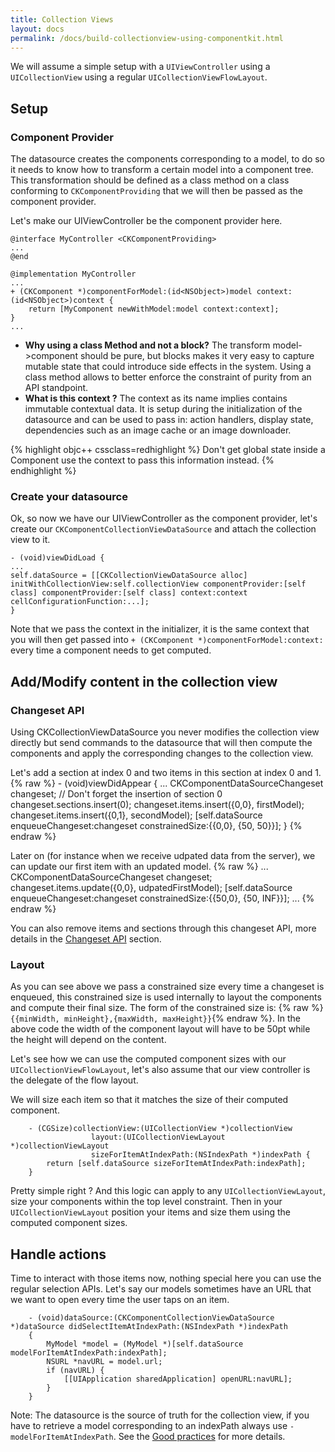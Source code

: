 ```yaml
---
title: Collection Views
layout: docs
permalink: /docs/build-collectionview-using-componentkit.html
---
```


We will assume a simple setup with a `UIViewController` using a `UICollectionView` using a regular `UICollectionViewFlowLayout`.
## Setup
### Component Provider
The datasource creates the components corresponding to a model, to do so it needs to know how to transform a certain model into a component tree. This transformation should be defined as a class method on a class conforming to `CKComponentProviding` that we will then be passed as the component provider.

Let's make our UIViewController be the component provider here.

	@interface MyController <CKComponentProviding>
	...
	@end

	@implementation MyController
	...
	+ (CKComponent *)componentForModel:(id<NSObject>)model context:(id<NSObject>)context {
		return [MyComponent newWithModel:model context:context];
	}
	...

- **Why using a class Method and not a block?** The transform model->component should be pure, but blocks makes it very easy to capture mutable state that could introduce side effects in the system. Using a class method allows to better enforce the constraint of purity from an API standpoint.
- **What is this context ?** The context as its name implies contains immutable contextual data. It is setup during the initialization of the datasource and can be used to pass in: action handlers, display state, dependencies such as an image cache or an image downloader.

{% highlight objc++ cssclass=redhighlight %}
Don't get global state inside a Component use the context to pass this information instead.
{% endhighlight %}

### Create your datasource

Ok, so now we have our UIViewController as the component provider, let's create our `CKComponentCollectionViewDataSource` and attach the collection view to it.

	- (void)viewDidLoad {
	...
	self.dataSource = [[CKCollectionViewDataSource alloc] initWithCollectionView:self.collectionView componentProvider:[self class] componentProvider:[self class] context:context cellConfigurationFunction:...];
	}


Note that we pass the context in the initializer, it is the same context that you will then get passed into `+ (CKComponent *)componentForModel:context:` every time a component needs to get computed.

## Add/Modify content in the collection view

### Changeset API
Using CKCollectionViewDataSource you never modifies the collection view directly but send commands to the datasource that will then compute the components and apply the corresponding changes to the collection view.

Let's add a section at index 0 and two items in this section at index 0 and 1.
{% raw  %}
	- (void)viewDidAppear {
		...
		CKComponentDataSourceChangeset changeset;
		// Don't forget the insertion of section 0
		changeset.sections.insert(0);
		changeset.items.insert({0,0}, firstModel);
		changeset.items.insert({0,1}, secondModel);
		[self.dataSource enqueueChangeset:changeset constrainedSize:{{0,0}, {50, 50}}];
	}
{% endraw %}

Later on (for instance when we receive udpated data from the server), we can update our first item with an updated model.
{% raw  %}
	...
	CKComponentDataSourceChangeset changeset;
	changeset.items.update({0,0}, udpatedFirstModel);
	[self.dataSource enqueueChangeset:changeset constrainedSize:{{50,0}, {50, INF}}];
	...
{% endraw %}

You can also remove items and sections through this changeset API, more details in the [Changeset API](changeset-api.html) section.

### Layout

As you can see above we pass a constrained size every time a changeset is enqueued, this constrained size is used internally to layout the components and compute their final size. The form of the constrained size is: {% raw  %}`{{minWidth, minHeight},{maxWidth, maxHeight}}`{% endraw %}.
In the above code the width of the component layout will have to be 50pt while the height will depend on the content.

Let's see how we can use the computed component sizes with our `UICollectionViewFlowLayout`, let's also assume that our view controller is the delegate of the flow layout.

We will size each item so that it matches the size of their computed component.

```objc++
	- (CGSize)collectionView:(UICollectionView *)collectionView
                  layout:(UICollectionViewLayout *)collectionViewLayout
                  sizeForItemAtIndexPath:(NSIndexPath *)indexPath {
  		return [self.dataSource sizeForItemAtIndexPath:indexPath];
	}
```

Pretty simple right ? And this logic can apply to any `UICollectionViewLayout`, size your components within the top level constraint. Then in your `UICollectionViewLayout` position your items and size them using the computed component sizes.

## Handle actions

Time to interact with those items now, nothing special here you can use the regular selection APIs. Let's say our models sometimes have an URL that we want to open every time the user taps on an item.

```objc++
	- (void)dataSource:(CKComponentCollectionViewDataSource *)dataSource didSelectItemAtIndexPath:(NSIndexPath *)indexPath
	{
  		MyModel *model = (MyModel *)[self.dataSource modelForItemAtIndexPath:indexPath];
  		NSURL *navURL = model.url;
  		if (navURL) {
  			[[UIApplication sharedApplication] openURL:navURL];
  		}
  	}
```

Note: The datasource is the source of truth for the collection view, if you have to retrieve a model corresponding to an indexPath always use `-modelForItemAtIndexPath`. See the [Good practices](good-practices-datasources.html) for more details.
